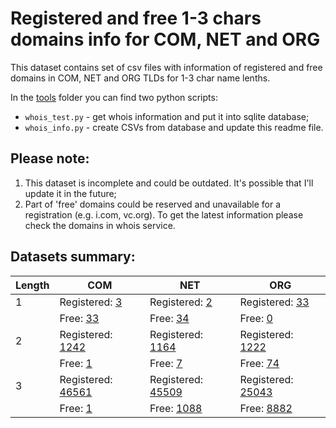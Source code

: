 # Registered and free 1-3 chars domains info for COM, NET and ORG

This dataset contains set of csv files with information of registered and free domains in COM, NET and ORG TLDs for 1-3 char name lenths. 

In the [tools](tools) folder you can find two python scripts:
* `whois_test.py` - get whois information and put it into sqlite database;
* `whois_info.py` - create CSVs from database and update this readme file.

## Please note:
1. This dataset is incomplete and could be outdated. It's possible that I'll update it in the future;
2. Part of 'free' domains could be reserved and unavailable for a registration (e.g. i.com, vc.org). To get the latest information please check the domains in whois service.

## Datasets summary:

| Length | COM | NET | ORG | 
|---|---|---|---|
| 1 | Registered: [3](csv_registered/com_1.csv) |Registered: [2](csv_registered/net_1.csv) |Registered: [33](csv_registered/org_1.csv) |
| | Free: [33](csv_free/com_1.csv) |Free: [34](csv_free/net_1.csv) |Free: [0](csv_free/org_1.csv) |
| 2 | Registered: [1242](csv_registered/com_2.csv) |Registered: [1164](csv_registered/net_2.csv) |Registered: [1222](csv_registered/org_2.csv) |
| | Free: [1](csv_free/com_2.csv) |Free: [7](csv_free/net_2.csv) |Free: [74](csv_free/org_2.csv) |
| 3 | Registered: [46561](csv_registered/com_3.csv) |Registered: [45509](csv_registered/net_3.csv) |Registered: [25043](csv_registered/org_3.csv) |
| | Free: [1](csv_free/com_3.csv) |Free: [1088](csv_free/net_3.csv) |Free: [8882](csv_free/org_3.csv) |
